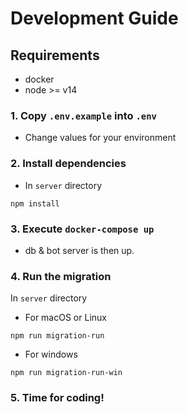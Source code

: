 # Development Guide

## Requirements
- docker
- node >= v14

### 1. Copy `.env.example` into `.env`
- Change values for your environment

### 2. Install dependencies 
- In `server` directory 
```
npm install
```

### 3. Execute `docker-compose up`
- db & bot server is then up.

### 4. Run the migration
In `server` directory
- For macOS or Linux
```
npm run migration-run
```

- For windows
```
npm run migration-run-win
```

### 5. Time for coding!
